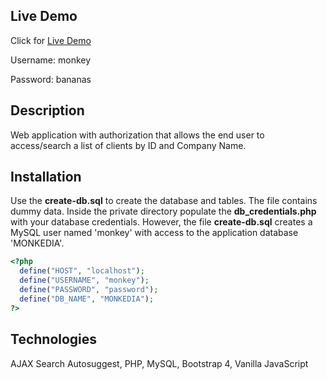 ## Live Demo
Click for [Live Demo](http://onegreatapp.com/monkedia/public)

Username: monkey

Password: bananas

## Description
Web application with authorization that allows the end user to access/search a list of clients by ID and Company Name.

## Installation
Use the **create-db.sql** to create the database and tables. The file contains dummy data.
Inside the private directory populate the **db_credentials.php** with your database credentials.
However, the file **create-db.sql** creates a MySQL user named 'monkey' with access to the application database 'MONKEDIA'.
```PHP
<?php
  define("HOST", "localhost");
  define("USERNAME", "monkey");
  define("PASSWORD", "password");
  define("DB_NAME", "MONKEDIA");
?>
```
## Technologies
AJAX Search Autosuggest, PHP, MySQL, Bootstrap 4, Vanilla JavaScript
